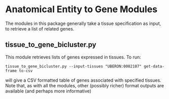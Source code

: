 # Anatomical Entity to Gene Modules

The modules in this package generally take a tissue specification as input, to retrieve a list of related genes.

## tissue_to_gene_bicluster.py

This module retrieves lists of genes expressed in tissues. To run:

``` 
tissue_to_gene_bicluster.py --input-tissues "UBERON:0002107" get-data-frame to-csv
```

will give a CSV formatted table of genes associated with specified tissues. Note that, as with all the modules,
other (possibly richer) format outputs are available (and perhaps more informative)
